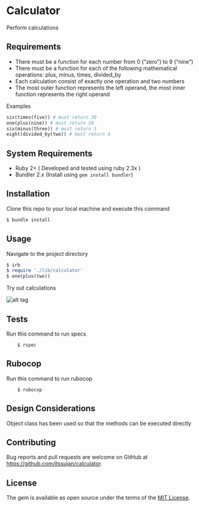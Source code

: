 # Calculator

Perform calculations

## Requirements

- There must be a function for each number from 0 (“zero”) to 9 (“nine”)
- There must be a function for each of the following mathematical operations: plus, minus, times, divided_by
- Each calculation consist of exactly one operation and two numbers
- The most outer function represents the left operand, the most inner function represents the right operand

Examples

```ruby
six(times(five)) # must return 30
one(plus(nine)) # must return 10
six(minus(three)) # must return 3
eight(divided_by(two)) # must return 4
```

## System Requirements

- Ruby 2+ ( Developed and tested using ruby 2.3x )
- Bundler 2.x (Install using `gem install bundler`)

## Installation

Clone this repo to your local machine and execute this command

```ruby
$ bundle install
```

## Usage

Navigate to the project directory

```ruby
$ irb
$ require './lib/calculator'
$ one(plus(two))
```

Try out calculations

![alt tag](https://i.imgur.com/FYIRNdd.png "Few examples")

## Tests

Run this command to run specs

```
    $ rspec
```

## Rubocop

Run this command to run rubocop

```
    $ rubocop
```

## Design Considerations

Object class has been used so that the methods can be executed directly

## Contributing

Bug reports and pull requests are welcome on GitHub at https://github.com/itssujan/calculator.

## License

The gem is available as open source under the terms of the [MIT License](https://opensource.org/licenses/MIT).
